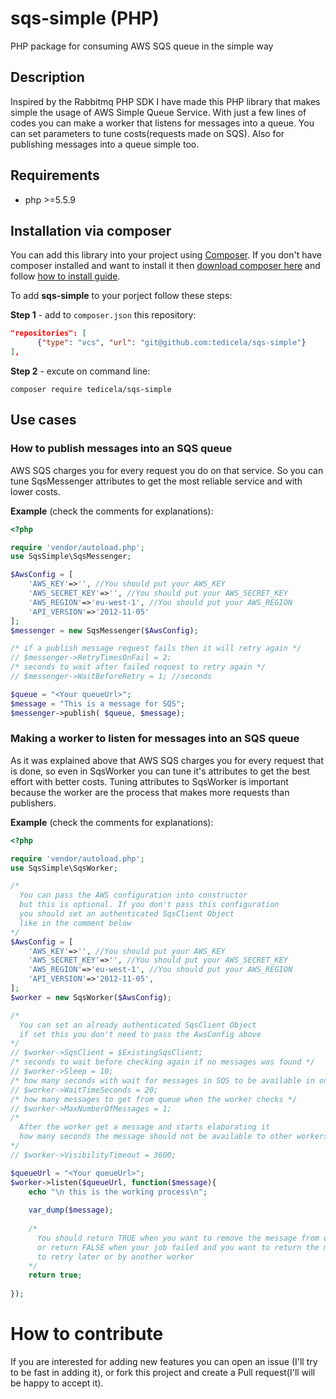 # sqs-simple (PHP)
PHP package for consuming AWS SQS queue in the simple way

## Description
Inspired by the Rabbitmq PHP SDK I have made this PHP library that makes simple the usage of AWS Simple Queue Service. With just a few lines of codes you can make a worker that listens for messages into a queue. You can set parameters to tune costs(requests made on SQS). Also for publishing messages into a queue simple too.

## Requirements
- php >=5.5.9

## Installation via composer
You can add this library into your project using [Composer](https://getcomposer.org). If you don't have composer installed and want to install it then [download composer here](https://getcomposer.org/download/) and follow [how to install guide](https://getcomposer.org/doc/00-intro.md). 

To add **sqs-simple** to your porject follow these steps:

**Step 1** - add to `composer.json` this repository:
```json
"repositories": [
      {"type": "vcs", "url": "git@github.com:tedicela/sqs-simple"}
],
```

**Step 2** - excute on command line:
```
composer require tedicela/sqs-simple
```

## Use cases

### How to publish messages into an SQS queue
AWS SQS charges you for every request you do on that service. So you can tune SqsMessenger attributes to get the most reliable service and with lower costs.

**Example** (check the comments for explanations):
```php
<?php

require 'vendor/autoload.php';
use SqsSimple\SqsMessenger;

$AwsConfig = [
    'AWS_KEY'=>'', //You should put your AWS_KEY 
    'AWS_SECRET_KEY'=>'', //You should put your AWS_SECRET_KEY 
    'AWS_REGION'=>'eu-west-1', //You should put your AWS_REGION 
    'API_VERSION'=>'2012-11-05'
];
$messenger = new SqsMessenger($AwsConfig);

/* if a publish message request fails then it will retry again */
// $messenger->RetryTimesOnFail = 2;
/* seconds to wait after failed request to retry again */
// $messenger->WaitBeforeRetry = 1; //seconds

$queue = "<Your queueUrl>";
$message = "This is a message for SQS";
$messenger->publish( $queue, $message);
```

### Making a worker to listen for messages into an SQS queue
As it was explained above that AWS SQS charges you for every request that is done, so even in SqsWorker you can tune it's attributes to get the best effort with better costs. Tuning attributes to SqsWorker is important because the worker are the process that makes more requests than publishers.

**Example** (check the comments for explanations):
```php
<?php

require 'vendor/autoload.php';
use SqsSimple\SqsWorker;

/*
  You can pass the AWS configuration into constructor
  but this is optional. If you don't pass this configuration 
  you should set an authenticated SqsClient Object 
  like in the comment below
*/
$AwsConfig = [
    'AWS_KEY'=>'', //You should put your AWS_KEY 
    'AWS_SECRET_KEY'=>'', //You should put your AWS_SECRET_KEY 
    'AWS_REGION'=>'eu-west-1', //You should put your AWS_REGION 
    'API_VERSION'=>'2012-11-05',
];
$worker = new SqsWorker($AwsConfig);

/*
  You can set an already authenticated SqsClient Object
  if set this you don't need to pass the AwsConfig above
*/
// $worker->SqsClient = $ExistingSqsClient;
/* seconds to wait before checking again if no messages was found */
// $worker->Sleep = 10;
/* how many seconds with wait for messages in SQS to be available in one check */
// $worker->WaitTimeSeconds = 20;
/* how many messages to get from queue when the worker checks */
// $worker->MaxNumberOfMessages = 1;
/*    
  After the worker get a message and starts elaborating it 
  how many seconds the message should not be available to other workers
*/
// $worker->VisibilityTimeout = 3600;

$queueUrl = "<Your queueUrl>";
$worker->listen($queueUrl, function($message){
    echo "\n this is the working process\n";
    
    var_dump($message);
    
    /*
      You should return TRUE when you want to remove the message from queue (ACK) 
      or return FALSE when your job failed and you want to return the message back to queue(NACK) 
      to retry later or by another worker
    */
    return true;
    
});
```

# How to contribute
If you are interested for adding new features you can open an issue (I'll try to be fast in adding it), or fork this project and create a Pull request(I'll will be happy to accept it).
